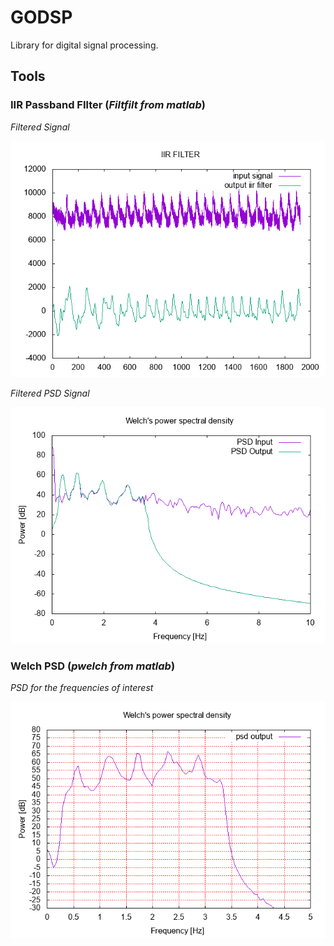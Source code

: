 # GODSP 
Library for digital signal processing.

## Tools 
### IIR Passband FIlter (*Filtfilt from matlab*)

*Filtered Signal*

![Filtered Signal](example_iir/filtered_image.png)

*Filtered PSD Signal*

![PSD filtered Signal](example_iir/psd_image.png)

### Welch PSD (*pwelch from matlab*)

*PSD for the frequencies of interest*

![PSD](example_psd/psd_image.png)

